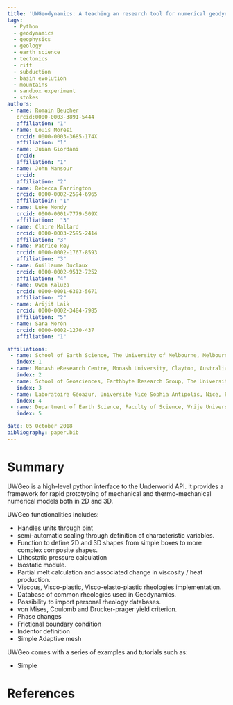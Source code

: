 ```yaml
---
title: 'UWGeodynamics: A teaching an research tool for numerical geodynamic modelling'
tags:
  - Python
  - geodynamics
  - geophysics
  - geology
  - earth science
  - tectonics
  - rift
  - subduction
  - basin evolution
  - mountains
  - sandbox experiment
  - stokes
authors:
 - name: Romain Beucher
   orcid:0000-0003-3891-5444 
   affiliation: "1"
 - name: Louis Moresi
   orcid: 0000-0003-3685-174X
   affiliation: "1"
 - name: Juian Giordani
   orcid:
   affiliation: "1"
 - name: John Mansour
   orcid:
   affiliation: "2"
 - name: Rebecca Farrington
   orcid: 0000-0002-2594-6965 
   affiliatioin: "1"
 - name: Luke Mondy
   orcid: 0000-0001-7779-509X
   affiliation:  "3"
 - name: Claire Mallard
   orcid: 0000-0003-2595-2414
   affiliation: "3"
 - name: Patrice Rey
   orcid: 0000-0002-1767-8593 
   affiliation: "3"
 - name: Guillaume Duclaux
   orcid: 0000-0002-9512-7252
   affiliation: "4"
 - name: Owen Kaluza
   orcid: 0000-0001-6303-5671
   affiliation: "2"
 - name: Arijit Laik
   orcid: 0000-0002-3484-7985
   affiliation: "5"
 - name: Sara Morón
   orcid: 0000-0002-1270-437
   affiliation: "1"  

affiliations:
 - name: School of Earth Science, The University of Melbourne, Melbourne, Australia
   index: 1
 - name: Monash eResearch Centre, Monash University, Clayton, Australia 
   index: 2
 - name: School of Geosciences, Earthbyte Research Group, The University of Sydney, Australia
   index: 3
 - name: Laboratoire Géoazur, Université Nice Sophia Antipolis, Nice, France
   index: 4
 - name: Department of Earth Science, Faculty of Science, Vrije Universiteit, Amsterdam 
   index: 5

date: 05 October 2018
bibliography: paper.bib
---
```


# Summary

UWGeo is a high-level python interface to the Underworld API. 
It provides a framework for rapid prototyping of mechanical and 
thermo-mechanical numerical models both in 2D and 3D.

UWGeo functionalities includes:

* Handles units through pint
* semi-automatic scaling through definition of characteristic variables.
* Function to define 2D and 3D shapes from simple boxes to more complex composite shapes.
* Lithostatic pressure calculation
* Isostatic module.
* Partial melt calculation and associated change in viscosity / heat production.
* Viscous, Visco-plastic, Visco-elasto-plastic rheologies implementation.
* Database of common rheologies used in Geodynamics.
* Possibility to import personal rheology databases.
* von Mises, Coulomb and Drucker-prager yield criterion.
* Phase changes
* Frictional boundary condition
* Indentor definition
* Simple Adaptive mesh

UWGeo comes with a series of examples and tutorials such as:

* Simple


# References
